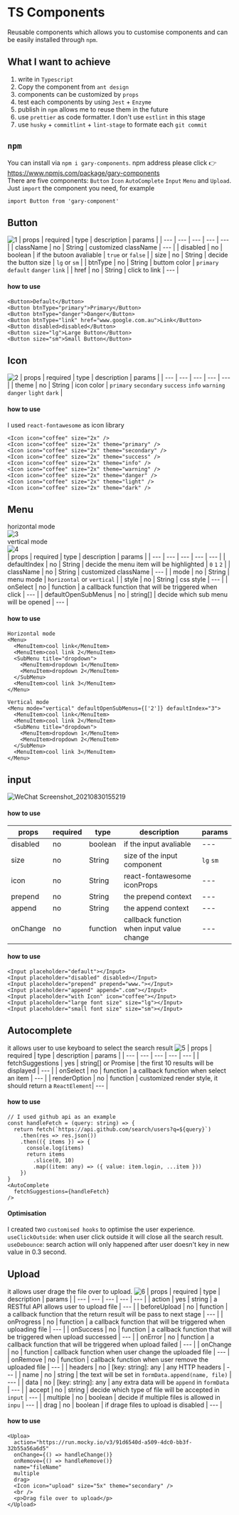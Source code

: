 # TS Components
Reusable components which allows you to customise components and can be easily installed through `npm`. 

## What I want to achieve
1. write in `Typescript`
2. Copy the component from `ant design`
3. components can be customized by `props`
4. test each components by using `Jest` + `Enzyme`
5. publish in `npm` allows me to reuse them in the future
6. use `prettier` as code formatter. I don't use `estlint` in this stage
7. use `husky` + `commitlint` + `lint-stage` to formate each `git commit`

## `npm`
You can install via `npm i gary-components`. npm address please click :point_right: https://www.npmjs.com/package/gary-components  
There are five components: `Button` `Icon` `AutoComplete` `Input` `Menu` and `Upload`.
Just `import` the component you need, for example
```
import Button from 'gary-component'
```

## Button
![1](https://user-images.githubusercontent.com/72715709/131286861-f3c3fe57-2d44-44c1-bd63-6c57c99d0b0d.gif) 
| props | required | type | description | params |
| --- | --- | --- | --- | --- |
| className | no | String | customized className | --- |
| disabled | no | boolean | if the butoon avaliable | `true` or `false` |
| size | no | String | decide the button size | `lg` or `sm` |
| btnType | no | String | buttom color |  `primary` `default` `danger` `link` |
| href | no | String | click to link |  --- |
#### how to use
```
<Button>Default</Button>
<Button btnType="primary">Primary</Button>
<Button btnType="danger">Danger</Button>
<Button btnType="link" href="www.google.com.au">Link</Button>
<Button disabled>disabled</Button>
<Button size="lg">Large Button</Button>
<Button size="sm">Small Button</Button>
```

## Icon
![2](https://user-images.githubusercontent.com/72715709/131287989-8ffac5b8-09e9-4335-9c52-a2fe65c62d5f.gif)
| props | required | type | description | params |
| --- | --- | --- | --- | --- |
| theme | no | String | icon color | `primary` `secondary` `success` `info` `warning` `danger` `light` `dark` |
#### how to use
I used `react-fontawesome` as icon library
```
<Icon icon="coffee" size="2x" />
<Icon icon="coffee" size="2x" theme="primary" />
<Icon icon="coffee" size="2x" theme="secondary" />
<Icon icon="coffee" size="2x" theme="success" />
<Icon icon="coffee" size="2x" theme="info" />
<Icon icon="coffee" size="2x" theme="warning" />
<Icon icon="coffee" size="2x" theme="danger" />
<Icon icon="coffee" size="2x" theme="light" />
<Icon icon="coffee" size="2x" theme="dark" />
```

## Menu
horizontal mode  
![3](https://user-images.githubusercontent.com/72715709/131288508-baf37300-0429-4a5f-a5a6-fb256b6a3c88.gif)  
vertical mode  
![4](https://user-images.githubusercontent.com/72715709/131288783-397256e6-97bf-412a-b0bd-07e11362127b.gif)  
| props | required | type | description | params |
| --- | --- | --- | --- | --- |
| defaultIndex | no | String | decide the menu item will be highlighted | `0` `1` `2` |
| className | no | String | customized className | --- |
| mode | no | String | menu mode | `horizontal` or `vertical` |
| style | no | String | css style |  --- |
| onSelect | no | function | a callback function that will be triggered when click |  --- |
| defaultOpenSubMenus | no | string[] | decide which sub menu will be opened  |  --- |
#### how to use
```
Horizontal mode
<Menu>
  <MenuItem>cool link</MenuItem>
  <MenuItem>cool link 2</MenuItem>
  <SubMenu title="dropdown">
    <MenuItem>dropdown 1</MenuItem>
    <MenuItem>dropdown 2</MenuItem>
  </SubMenu>
  <MenuItem>cool link 3</MenuItem>
</Menu>
```
```
Vertical mode
<Menu mode="vertical" defaultOpenSubMenus={['2']} defaultIndex="3">
  <MenuItem>cool link</MenuItem>
  <MenuItem>cool link 2</MenuItem>
  <SubMenu title="dropdown">
    <MenuItem>dropdown 1</MenuItem>
    <MenuItem>dropdown 2</MenuItem>
  </SubMenu>
  <MenuItem>cool link 3</MenuItem>
</Menu>
```

## input
![WeChat Screenshot_20210830155219](https://user-images.githubusercontent.com/72715709/131291645-cae171ef-943f-4c15-a795-7d73454ae46f.png)
#### how to use
| props | required | type | description | params |
| --- | --- | --- | --- | --- |
| disabled | no | boolean | if the input avaliable | --- |
| size | no | String | size of the input component | `lg` `sm` |
| icon | no | String | react-fontawesome iconProps | --- |
| prepend | no | String | the prepend context |  --- |
| append | no | String | the append context |  --- |
| onChange | no | function | callback function when input value change  |  --- |
#### how to use
```
<Input placeholder="default"></Input>
<Input placeholder="disabled" disabled></Input>
<Input placeholder="prepend" prepend="www."></Input>
<Input placeholder="append" append=".com"></Input>
<Input placeholder="with Icon" icon="coffee"></Input>
<Input placeholder="large font size" size="lg"></Input>
<Input placeholder="small font size" size="sm"></Input>
```

## Autocomplete
it allows user to use keyboard to select the search result
![5](https://user-images.githubusercontent.com/72715709/131292466-c9a9c9ce-6973-444f-8da6-8fca4e85d96c.gif)
| props | required | type | description | params |
| --- | --- | --- | --- | --- |
| fetchSuggestions | yes | string[] or Promise | the first 10 results will be displayed | --- |
| onSelect | no | function | a callback function when select an item | --- |
| renderOption | no | function | customized render style, it should return a `ReactElement`| --- |
#### how to use
```
// I used github api as an example
const handleFetch = (query: string) => {
  return fetch(`https://api.github.com/search/users?q=${query}`)
    .then(res => res.json())
    .then(({ items }) => {
      console.log(items)
      return items
        .slice(0, 10)
        .map((item: any) => ({ value: item.login, ...item }))
    })
}
<AutoComplete
  fetchSuggestions={handleFetch}
/>

```
#### Optimisation
I created two `customised hooks` to optimise the user experience.  
`useClickOutside`: when user click outside it will close all the search result.  
`useDebounce`: search action will only happened after user doesn't key in new value in 0.3 second.

## Upload
it allows user drage the file over to upload.
![6](https://user-images.githubusercontent.com/72715709/131293507-83accdcc-5f65-47b4-a232-2e992a8b19a9.gif)
| props | required | type | description | params |
| --- | --- | --- | --- | --- |
| action | yes | string | a RESTful API allows user to upload file  | --- |
| beforeUpload | no | function | a callback function that the return result will be pass to next stage | --- |
| onProgress | no | function | a callback function that will be triggered when uploading file | --- |
| onSuccess | no | function | a callback function that will be triggered when upload successed |  --- |
| onError | no | function | a callback function that will be triggered when upload failed |  --- |
| onChange | no | function | callback function when user change the uploaded file  |  --- |
| onRemove | no | function | callback function when user remove the uploaded file  |  --- |
| headers | no | [key: string]: any | any HTTP headers  |  --- |
| name | no | string | the text will be set in `formData.append(name, file)`  |  --- |
| data | no | [key: string]: any | any extra data will be `append` in `formData`  |  --- |
| accept | no | string | decide which type of file will be accepted in `input`  |  --- |
| multiple | no | boolean | decide if multiple files is allowed in `inpu`  |  --- |
| drag | no | boolean | if drage files to upload is disabled |  --- |
#### how to use
```
<Uploa>
  action="https://run.mocky.io/v3/91d6540d-a509-4dc0-bb3f-32b55a56a6d5"
  onChange={() => handleChange()}
  onRemove={() => handleRemove()}
  name="fileName"
  multiple
  drag>
  <Icon icon="upload" size="5x" theme="secondary" />
  <br />
  <p>Drag file over to upload</p>
</Upload>
```



